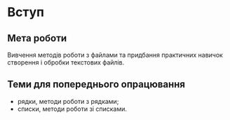 # Вступ
## Мета роботи
Вивчення методів роботи з файлами та придбання практичних навичок створення і обробки текстових файлів.

## Теми для попереднього опрацювання
- рядки, методи роботи з рядками;
- списки, методи роботи зі списками.

